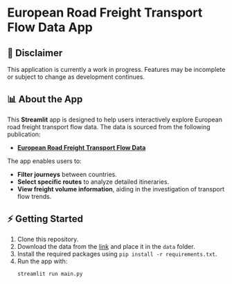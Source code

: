 # European Road Freight Transport Flow Data App

## 🚧 Disclaimer
This application is currently a work in progress. Features may be incomplete or subject to change as development continues.

## 📊 About the App
This **Streamlit** app is designed to help users interactively explore European road freight transport flow data. The data is sourced from the following publication:

- [**European Road Freight Transport Flow Data**](https://www.sciencedirect.com/science/article/pii/S235234092101060X?via%3Dihub)

The app enables users to:

- **Filter journeys** between countries.
- **Select specific routes** to analyze detailed itineraries.
- **View freight volume information**, aiding in the investigation of transport flow trends.

## ⚡ Getting Started
1. Clone this repository.
2. Download the data from the [link](https://www.sciencedirect.com/science/article/pii/S235234092101060X?via%3Dihub) and place it in the `data` folder.
3. Install the required packages using `pip install -r requirements.txt`.
4. Run the app with:
   ```bash
   streamlit run main.py

